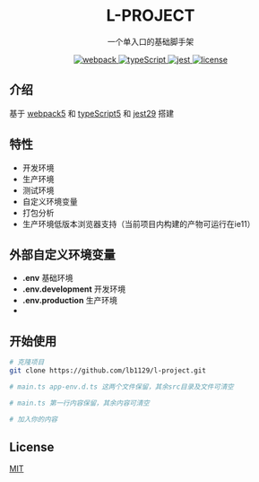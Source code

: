 <h1 align="center">L-PROJECT</h1>

<p align="center">一个单入口的基础脚手架</p>

<p align="center">
  <a href="https://github.com/webpack/webpack">
    <img src="https://img.shields.io/badge/webpack-5.88.1-brightgreen.svg" alt="webpack">
  </a>
  <a href="https://github.com/microsoft/typeScript">
    <img src="https://img.shields.io/badge/typeScript-5.1.6-brightgreen.svg" alt="typeScript">
  </a>
  <a href="https://github.com/jestjs/jest">
    <img src="https://img.shields.io/badge/jest-29.6.1-brightgreen.svg" alt="jest">
  </a>
  <a href="https://github.com/lb1129/l-project/blob/master/LICENSE">
    <img src="https://img.shields.io/github/license/mashape/apistatus.svg" alt="license">
  </a>
</p>

## 介绍

基于 [webpack5](https://github.com/webpack/webpack) 和 [typeScript5](https://github.com/microsoft/typeScript) 和 [jest29](https://github.com/jestjs/jest) 搭建

## 特性

- 开发环境
- 生产环境
- 测试环境
- 自定义环境变量
- 打包分析
- 生产环境低版本浏览器支持（当前项目内构建的产物可运行在ie11）

## 外部自定义环境变量

- **.env** 基础环境
- **.env.development** 开发环境
- **.env.production** 生产环境
- 
## 开始使用

```sh
# 克隆项目
git clone https://github.com/lb1129/l-project.git

# main.ts app-env.d.ts 这两个文件保留，其余src目录及文件可清空

# main.ts 第一行内容保留，其余内容可清空

# 加入你的内容
```

## License

[MIT](https://github.com/lb1129/l-project/blob/master/LICENSE)
